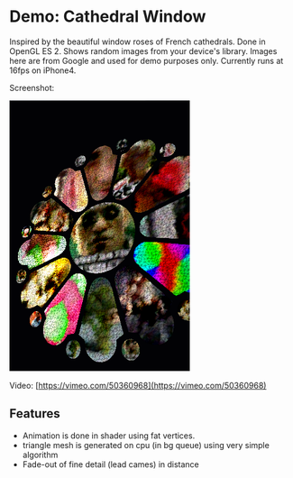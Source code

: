 Demo: Cathedral Window
======================

Inspired by the beautiful window roses of French cathedrals. Done in OpenGL ES 2. Shows random images from your device's library. Images here are from Google and used for demo purposes only. Currently runs at 16fps on iPhone4.

Screenshot:

![](https://github.com/hdemmer/cathedral-window/raw/master/screenshot.png)

Video:
[https://vimeo.com/50360968](https://vimeo.com/50360968)

Features
--------

- Animation is done in shader using fat vertices.
- triangle mesh is generated on cpu (in bg queue) using very simple algorithm
- Fade-out of fine detail (lead cames) in distance

